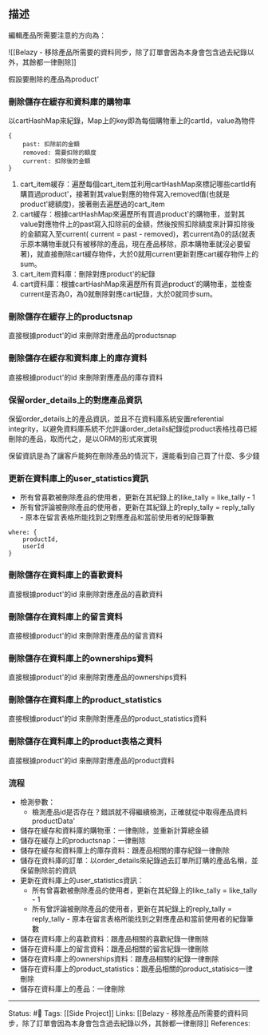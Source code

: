 ## 描述

編輯產品所需要注意的方向為：

![[Belazy - 移除產品所需要的資料同步，除了訂單會因為本身會包含過去紀錄以外，其餘都一律刪除]]

假設要刪除的產品為product'

### 刪除儲存在緩存和資料庫的購物車
以cartHashMap來紀錄，Map上的key即為每個購物車上的cartId，value為物件
```
{
	past: 扣除前的金額
	removed: 需要扣除的額度
	current: 扣除後的金額
}
```


1. cart_item緩存：遍歷每個cart_item並利用cartHashMap來標記哪些cartId有購買過product'，接著對其value對應的物件寫入removed值(也就是product'總額度)，接著刪去遍歷過的cart_item
2. cart緩存：根據cartHashMap來遍歷所有買過product'的購物車，並對其value對應物件上的past寫入扣除前的金額，然後按照扣除額度來計算扣除後的金額寫入至current( current = past - removed)，若current為0的話(就表示原本購物車就只有被移除的產品，現在產品移除，原本購物車就沒必要留著)，就直接刪除cart緩存物件，大於0就用current更新對應cart緩存物件上的sum。
3. cart_item資料庫：刪除對應product'的紀錄
4. cart資料庫：根據cartHashMap來遍歷所有買過product'的購物車，並檢查current是否為0，為0就刪除對應cart紀錄，大於0就同步sum。

### 刪除儲存在緩存上的productsnap
直接根據product'的id 來刪除對應產品的productsnap

### 刪除儲存在緩存和資料庫上的庫存資料
直接根據product'的id 來刪除對應產品的庫存資料

### 保留order_details上的對應產品資訊
保留order_details上的產品資訊，並且不在資料庫系統安置referential integrity，以避免資料庫系統不允許讓order_details紀錄從product表格找尋已經刪除的產品，取而代之，是以ORM的形式來實現


保留資訊是為了讓客戶能夠在刪除產品的情況下，還能看到自己買了什麼、多少錢
### 更新在資料庫上的user_statistics資訊
-   所有曾喜歡被刪除產品的使用者，更新在其紀錄上的like_tally = like_tally - 1
-   所有曾評論被刪除產品的使用者，更新在其紀錄上的reply_tally = reply_tally - 原本在留言表格所能找到之對應產品和當前使用者的紀錄筆數
```
where: {
	productId,
	userId
}
```

### 刪除儲存在資料庫上的喜歡資料
直接根據product'的id 來刪除對應產品的喜歡資料
### 刪除儲存在資料庫上的留言資料
直接根據product'的id 來刪除對應產品的留言資料

### 刪除儲存在資料庫上的ownerships資料
直接根據product'的id 來刪除對應產品的ownerships資料
### 刪除儲存在資料庫上的product_statistics

直接根據product'的id 來刪除對應產品的product_statistics資料

### 刪除儲存在資料庫上的product表格之資料
    
直接根據product'的id 來刪除對應產品的product資料


### 流程


- 檢測參數：
	- 檢測產品id是否存在？錯誤就不得繼續檢測，正確就從中取得產品資料productData'
-   儲存在緩存和資料庫的購物車：一律刪除，並重新計算總金額
-   儲存在緩存上的productsnap：一律刪除
-   儲存在緩存和資料庫上的庫存資料：跟產品相關的庫存紀錄一律刪除
-   儲存在資料庫的訂單：以order_details來紀錄過去訂單所訂購的產品名稱，並保留刪除前的資訊
-   更新在資料庫上的user_statistics資訊：
    -   所有曾喜歡被刪除產品的使用者，更新在其紀錄上的like_tally = like_tally - 1
    -   所有曾評論被刪除產品的使用者，更新在其紀錄上的reply_tally = reply_tally - 原本在留言表格所能找到之對應產品和當前使用者的紀錄筆數
-   儲存在資料庫上的喜歡資料：跟產品相關的喜歡紀錄一律刪除
-   儲存在資料庫上的留言資料：跟產品相關的留言紀錄一律刪除
-   儲存在資料庫上的ownerships資料：跟產品相關的紀錄一律刪除
-   儲存在資料庫上的product_statistics：跟產品相關的product_statisics一律刪除
-   儲存在資料庫上的產品：一律刪除 




---
Status: #🌱 
Tags:
[[Side Project]]
Links:
[[Belazy - 移除產品所需要的資料同步，除了訂單會因為本身會包含過去紀錄以外，其餘都一律刪除]]
References: